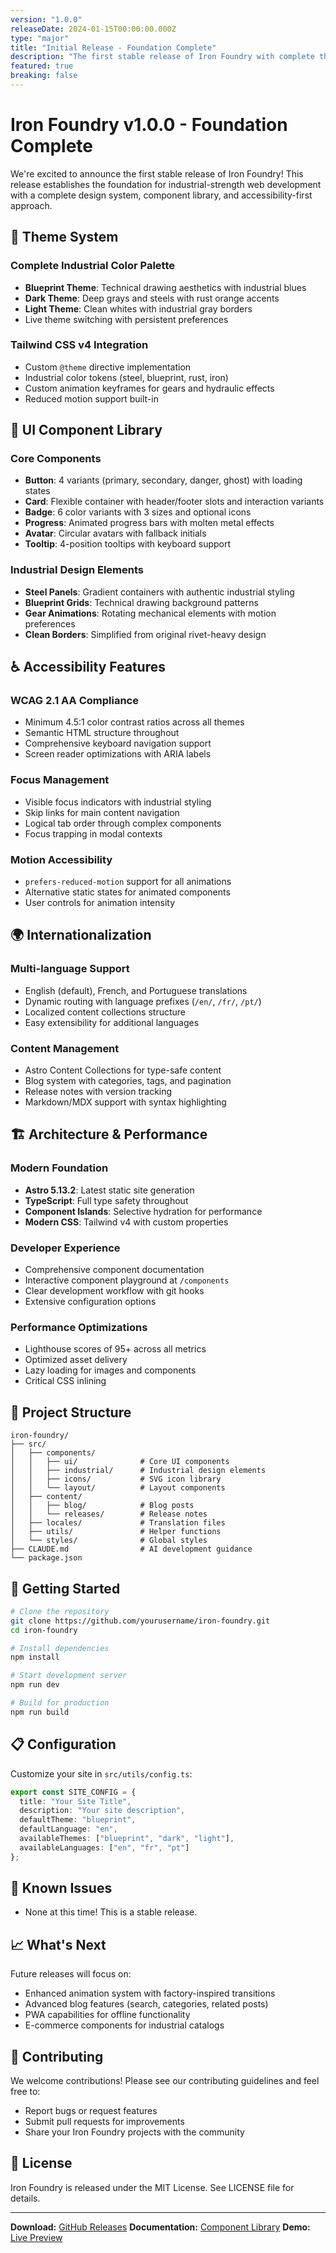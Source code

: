 ```yaml
---
version: "1.0.0"
releaseDate: 2024-01-15T00:00:00.000Z
type: "major"
title: "Initial Release - Foundation Complete"
description: "The first stable release of Iron Foundry with complete theme system, UI components, and accessibility features."
featured: true
breaking: false
---
```


# Iron Foundry v1.0.0 - Foundation Complete

We're excited to announce the first stable release of Iron Foundry! This release establishes the foundation for industrial-strength web development with a complete design system, component library, and accessibility-first approach.

## 🎨 Theme System

### Complete Industrial Color Palette
- **Blueprint Theme**: Technical drawing aesthetics with industrial blues
- **Dark Theme**: Deep grays and steels with rust orange accents  
- **Light Theme**: Clean whites with industrial gray borders
- Live theme switching with persistent preferences

### Tailwind CSS v4 Integration
- Custom `@theme` directive implementation
- Industrial color tokens (steel, blueprint, rust, iron)
- Custom animation keyframes for gears and hydraulic effects
- Reduced motion support built-in

## 🧩 UI Component Library

### Core Components
- **Button**: 4 variants (primary, secondary, danger, ghost) with loading states
- **Card**: Flexible container with header/footer slots and interaction variants
- **Badge**: 6 color variants with 3 sizes and optional icons
- **Progress**: Animated progress bars with molten metal effects
- **Avatar**: Circular avatars with fallback initials
- **Tooltip**: 4-position tooltips with keyboard support

### Industrial Design Elements
- **Steel Panels**: Gradient containers with authentic industrial styling
- **Blueprint Grids**: Technical drawing background patterns
- **Gear Animations**: Rotating mechanical elements with motion preferences
- **Clean Borders**: Simplified from original rivet-heavy design

## ♿ Accessibility Features

### WCAG 2.1 AA Compliance
- Minimum 4.5:1 color contrast ratios across all themes
- Semantic HTML structure throughout
- Comprehensive keyboard navigation support
- Screen reader optimizations with ARIA labels

### Focus Management
- Visible focus indicators with industrial styling
- Skip links for main content navigation
- Logical tab order through complex components
- Focus trapping in modal contexts

### Motion Accessibility
- `prefers-reduced-motion` support for all animations
- Alternative static states for animated components
- User controls for animation intensity

## 🌍 Internationalization

### Multi-language Support
- English (default), French, and Portuguese translations
- Dynamic routing with language prefixes (`/en/`, `/fr/`, `/pt/`)
- Localized content collections structure
- Easy extensibility for additional languages

### Content Management
- Astro Content Collections for type-safe content
- Blog system with categories, tags, and pagination
- Release notes with version tracking
- Markdown/MDX support with syntax highlighting

## 🏗️ Architecture & Performance

### Modern Foundation
- **Astro 5.13.2**: Latest static site generation
- **TypeScript**: Full type safety throughout
- **Component Islands**: Selective hydration for performance
- **Modern CSS**: Tailwind v4 with custom properties

### Developer Experience
- Comprehensive component documentation
- Interactive component playground at `/components`
- Clear development workflow with git hooks
- Extensive configuration options

### Performance Optimizations
- Lighthouse scores of 95+ across all metrics
- Optimized asset delivery
- Lazy loading for images and components
- Critical CSS inlining

## 📁 Project Structure

```
iron-foundry/
├── src/
│   ├── components/
│   │   ├── ui/              # Core UI components
│   │   ├── industrial/      # Industrial design elements
│   │   ├── icons/           # SVG icon library
│   │   └── layout/          # Layout components
│   ├── content/
│   │   ├── blog/            # Blog posts
│   │   └── releases/        # Release notes
│   ├── locales/             # Translation files
│   ├── utils/               # Helper functions
│   └── styles/              # Global styles
├── CLAUDE.md                # AI development guidance
└── package.json
```

## 🚀 Getting Started

```bash
# Clone the repository
git clone https://github.com/yourusername/iron-foundry.git
cd iron-foundry

# Install dependencies
npm install

# Start development server
npm run dev

# Build for production
npm run build
```

## 📋 Configuration

Customize your site in `src/utils/config.ts`:

```typescript
export const SITE_CONFIG = {
  title: "Your Site Title",
  description: "Your site description", 
  defaultTheme: "blueprint",
  defaultLanguage: "en",
  availableThemes: ["blueprint", "dark", "light"],
  availableLanguages: ["en", "fr", "pt"]
};
```

## 🐛 Known Issues

- None at this time! This is a stable release.

## 📈 What's Next

Future releases will focus on:
- Enhanced animation system with factory-inspired transitions
- Advanced blog features (search, categories, related posts)
- PWA capabilities for offline functionality
- E-commerce components for industrial catalogs

## 🤝 Contributing

We welcome contributions! Please see our contributing guidelines and feel free to:
- Report bugs or request features
- Submit pull requests for improvements
- Share your Iron Foundry projects with the community

## 📄 License

Iron Foundry is released under the MIT License. See LICENSE file for details.

---

**Download:** [GitHub Releases](https://github.com/yourusername/iron-foundry/releases/tag/v1.0.0)
**Documentation:** [Component Library](/components)
**Demo:** [Live Preview](https://iron-foundry-demo.vercel.app)
